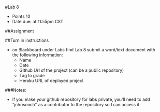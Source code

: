 #Lab 8
* Points 10
* Date due: at 11:55pm CST

##Assignment

##Turn in instructions
* on Blackboard under Labs find Lab 8 submit a word/text document with the following information:
  * Name
  * Date
  * Github Url of the project (can be a public repository)
  * Tag to grade
  * Heroku URL of deployed project

###Notes:
* If you make your github repository for labs private, you'll need to add "johnsonch" as a contributor to the repository so I can access it.

